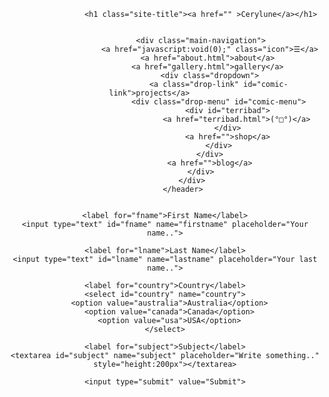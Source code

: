 <html>
<body>
		<header>
				<div id="header">


					<h1 class="site-title"><a href="" >Cerylune</a></h1>


					<div class="main-navigation">
						<a href="javascript:void(0);" class="icon">☰</a>
						<a href="about.html">about</a> 
						<a href="gallery.html">gallery</a> 
						<div class="dropdown">
							<a class="drop-link" id="comic-link">projects</a> 		
							<div class="drop-menu" id="comic-menu">
								<div id="terribad">
									<a href="terribad.html">(°□°)</a>
								</div>
								<a href="">shop</a>
							</div>
						</div>
						<a href="">blog</a>
					</div>
				</div>
			</header>


<main>
		<img src="" id="headerImage">

<footer> </footer>  
  
<div class="container">
  <form action="action_page.php">

    <label for="fname">First Name</label>
    <input type="text" id="fname" name="firstname" placeholder="Your name..">

    <label for="lname">Last Name</label>
    <input type="text" id="lname" name="lastname" placeholder="Your last name..">

    <label for="country">Country</label>
    <select id="country" name="country">
      <option value="australia">Australia</option>
      <option value="canada">Canada</option>
      <option value="usa">USA</option>
    </select>

    <label for="subject">Subject</label>
    <textarea id="subject" name="subject" placeholder="Write something.." style="height:200px"></textarea>

    <input type="submit" value="Submit">

  </form>
</div>
</body>
</html>
